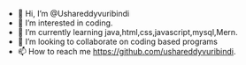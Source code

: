 - 👋 Hi, I’m @Ushareddyvuribindi
- 👀 I’m interested in coding.
- 🌱 I’m currently learning java,html,css,javascript,mysql,Mern.
- 💞️ I’m looking to collaborate on coding based programs 
- 📫 How to reach me https://github.com/ushareddyvuribindi.

<!---
Ushareddyvuribindi/Ushareddyvuribindi is a ✨ special ✨ repository because its `README.md` (this file) appears on your GitHub profile.
You can click the Preview link to take a look at your changes.
--->
